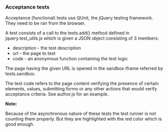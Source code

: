 ### Acceptance tests ###

Acceptance (functional) tests use QUnit, the jQuery testing framework.
They need to be ran from the browser.

A test consists of a call to the tests.add() method defined in
jquery.test_utils.js which is given a JSON object consisting of 3 members:

* description - the test description
* url - the page to test
* code - an anonymous function containing the test logic

The page having the given URL is opened in the sandbox iframe referred by
tests.sandbox.

The test code refers to the page content verifying the presence of certain 
elements, values, submitting forms or any other actions that would verify
acceptance criteria. See author.js for an example.

**Note:**

Because of the asynchronous nature of these tests the test runner is not
counting them properly. But they are highlighted with the red color which
is good enough.
